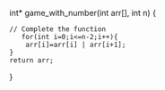 int* game_with_number(int arr[], int n)
{
    
    // Complete the function
       for(int i=0;i<=n-2;i++){
        arr[i]=arr[i] | arr[i+1];
    }
    return arr;
    
}
